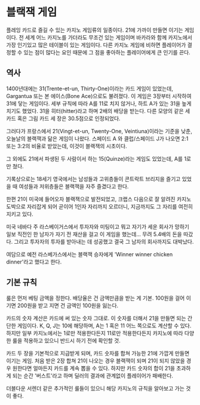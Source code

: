 # 블랙잭 게임


플레잉 카드로 즐길 수 있는 카지노 게임류의 일종이다. 21에 가까이 만들면 이기는 게임이다.
전 세계 어느 카지노를 가더라도 무조건 있는 게임이며 바카라와 함께 카지노에서 가장 인기있고 많은 테이블이 있는 게임이다.
다른 카지노 게임에 비하면 플레이어가 결정할 수 있는 점이 많다는 요인 때문에 그 점을 좋아하는 플레이어에게 큰 인기를 끈다.

## 역사


1400년대에는 31(Trente-et-un, Thirty-One)이라는 카드 게임이 있었는데, Gargantua 또는 본 에이스(Bone Ace)으로도 불려졌다. 이 게임은 3장부터 시작하여 31에 닿는 게임이다. 세부 규칙에 따라 A를 11로 치지 않거나, 하트 A가 있는 31을 높게 치기도 했었다. 31을 히터(hitter)라고 하며 2배의 배당을 받는다. 다른 모양의 같은 세 카드 혹은 그림 카드 세 장은 30.5점으로 인정되었다.

그러다가 프랑스에서 21(Vingt-et-un, Twenty-One, Veintiuna)이라는 기준을 낮춘, 오늘날의 블랙잭과 닮은 게임이 나왔다. 스페이드 A 와 클럽/스페이드 J가 나오면 2:1 또는 3:2의 비율로 받았는데, 이것이 블랙잭의 시초이다.

그 외에도 21에서 파생된 두 사람이서 하는 15(Quinze)라는 게임도 있었는데, A를 1로만 쳤다.

기록상으로는 18세기 영국에서는 남성들과 고위층들이 콘트락트 브리지을 즐기고 있었을 때 여성들과 저위층들은 블랙잭을 자주 즐겼다고 한다.

한편 21이 미국에 들어오자 블랙잭으로 발전되었고, 크랩스 다음으로 잘 알려진 카지노 도박으로 자리잡게 되어 곧이어 1인자 자리까지 오르더니, 지금까지도 그 자리를 여전히 지키고 있다.

미국 네바다 주 라스베이거스에서 투자자와 미팅이고 뭐고 자기가 세운 회사가 망하기 일보 직전인 한 남자가 자기 전 재산을 걸고 이 게임을 했는데... 무려 5.4배의 돈을 따갔다. 그리고 투자자의 투자를 받아내는 데 성공했고 결국 그 남자의 회사까지도 대박났다.

여담으로 예전 라스베가스에서는 블랙잭 승자에게 'Winner winner chicken dinner'라고 했다고 한다.

## 기본 규칙


룰은 먼저 베팅 금액을 정한다. 배당율은 건 금액만큼을 받는 게 기본. 100원을 걸어 이기면 200원을 받고 지면 건 금액인 100원을 잃는다.

카드의 숫자 계산은 카드에 써 있는 숫자 그대로. 이 숫자를 더해서 21을 만들면 되는 간단한 게임이다. K, Q, J는 10에 해당하며, A는 1 혹은 11 어느 쪽으로도 계산할 수 있다. 하지만 일부 카지노에서는 1로만 적용한다든지 11로만 적용한다든지 카지노에 따라 다양한 룰을 적용하고 있으니 반드시 하기 전에 확인할 것.

카드 두 장을 기본적으로 지급받게 되며, 카드 숫자를 합쳐 가능한 21에 가깝게 만들면 이기는 게임. 처음 받은 2장 합쳐 21이 나오는 경우 블랙잭이 되며 21이 되지 않았을 경우 원한다면 얼마든지 카드를 계속 뽑을 수 있다. 하지만 카드 숫자의 합이 21을 초과하게 되는 순간 '버스트'라고 하며 딜러의 결과에 관계없이 플레이어가 패배한다.

더블다운 서렌더 같은 추가적인 룰들이 있으니 해당 카지노의 규칙을 알아보고 가는 것이 좋다.
